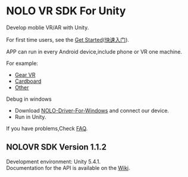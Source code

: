 # NOLO VR SDK For Unity
Develop moblie VR/AR with Unity.  

For first time users, see the [Get Started](./Docs/en_us/GetStarted.md)([快速入门](./Docs/zh_cn/快速入门.md)).  

APP can run in every Android device,include phone or VR one machine.   

For example:
- [Gear VR](https://github.com/NOLOVR/NOLO-Unity-SDK/blob/master/Docs/en_us/GetStarted.md#build-gear-vr-example)
- [Cardboard](https://github.com/NOLOVR/NOLO-Unity-SDK/blob/master/Docs/en_us/GetStarted.md#build-cardboard-example)
- [Other](https://github.com/NOLOVR/NOLO-Unity-SDK/blob/master/Docs/en_us/GetStarted.md#other-vr-sdk)


  
Debug in windows
- Download [NOLO-Driver-For-Windows](https://github.com/NOLOVR/NOLO-Driver-For-Windows) and connect our device.
- Run in Unity.

If you have problems,Check [FAQ](https://github.com/NOLOVR/NOLO-Unity-SDK/issues).
## NOLOVR SDK Version 1.1.2
Development environment: Unity 5.4.1.   
Documentation for the API is available on the [Wiki](https://github.com/NOLOVR/NOLO-Unity-SDK/wiki).


